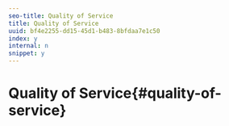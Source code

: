 ```yaml
---
seo-title: Quality of Service
title: Quality of Service
uuid: bf4e2255-dd15-45d1-b483-8bfdaa7e1c50
index: y
internal: n
snippet: y
---
```


# Quality of Service{#quality-of-service}

